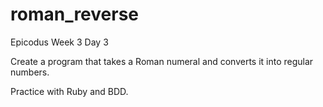 roman_reverse
=============
Epicodus Week 3 Day 3

Create a program that takes a Roman numeral and converts it into regular numbers.  

Practice with Ruby and BDD.
